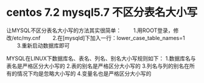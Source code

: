 # centos 7.2 mysql5.7 不区分表名大小写
让MYSQL不区分表名大小写的方法其实很简单：
　　1.用ROOT登录，修改/etc/my.cnf
　　2.在[mysqld]下加入一行：lower_case_table_names=1
　　3.重新启动数据库即可

MYSQL在LINUX下数据库名、表名、列名、别名大小写规则如下：
1.数据库名与表名是严格区分大小写的
2.表的别名是严格区分大小写的
3.列名与列的别名在所有的情况下均是忽略大小写的
4.变量名也是严格区分大小写的